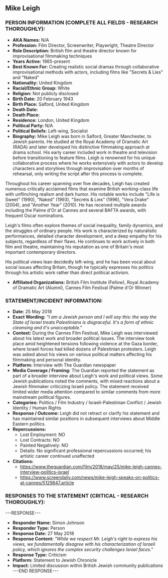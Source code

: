 ## Mike Leigh

### PERSON INFORMATION (COMPLETE ALL FIELDS - RESEARCH THOROUGHLY):

- **AKA Names:** N/A
- **Profession:** Film Director, Screenwriter, Playwright, Theatre Director
- **Role Description:** British film and theatre director known for improvisational filmmaking techniques
- **Years Active:** 1965-present
- **Best Known For:** Creating realistic social dramas through collaborative improvisational methods with actors, including films like "Secrets & Lies" and "Naked"
- **Nationality:** United Kingdom
- **Racial/Ethnic Group:** White
- **Religion:** Not publicly disclosed
- **Birth Date:** 20 February 1943
- **Birth Place:** Salford, United Kingdom
- **Death Date:** 
- **Death Place:** 
- **Residence:** London, United Kingdom
- **Political Party:** N/A
- **Political Beliefs:** Left-wing, Socialist
- **Biography:** Mike Leigh was born in Salford, Greater Manchester, to Jewish parents. He studied at the Royal Academy of Dramatic Art (RADA) and later developed his distinctive filmmaking approach at drama school. His early career included work in theatre and television before transitioning to feature films. Leigh is renowned for his unique collaborative process where he works extensively with actors to develop characters and storylines through improvisation over months of rehearsal, only writing the script after this process is complete.

Throughout his career spanning over five decades, Leigh has created numerous critically acclaimed films that examine British working-class life with unflinching realism and dark humor. His notable works include "Life is Sweet" (1990), "Naked" (1993), "Secrets & Lies" (1996), "Vera Drake" (2004), and "Another Year" (2010). He has received multiple awards including the Palme d'Or at Cannes and several BAFTA awards, with frequent Oscar nominations.

Leigh's films often explore themes of social inequality, family dynamics, and the struggles of ordinary people. His work is characterized by naturalistic performances, detailed character development, and a deep empathy for his subjects, regardless of their flaws. He continues to work actively in both film and theatre, maintaining his reputation as one of Britain's most important contemporary directors.

His political views lean decidedly left-wing, and he has been vocal about social issues affecting Britain, though he typically expresses his politics through his artistic work rather than direct political activism.

- **Affiliated Organizations:** British Film Institute (Fellow), Royal Academy of Dramatic Art (Alumni), Cannes Film Festival (Palme d'Or Winner)

### STATEMENT/INCIDENT INFORMATION:
- **Date:** 25 May 2018
- **Exact Wording:** *"I am a Jewish person and I will say this: the way the State of Israel treats Palestinians is disgraceful. It's a form of ethnic cleansing and it's unacceptable."*
- **Context:** During the Cannes Film Festival, Mike Leigh was interviewed about his latest work and broader political issues. The interview took place amid heightened tensions following violence at the Gaza border, where Israeli forces had killed dozens of Palestinian protesters. Leigh was asked about his views on various political matters affecting his filmmaking and personal identity.
- **Platform:** Interview with The Guardian newspaper
- **Media Coverage / Framing:** The Guardian reported the statement as part of a broader interview about Leigh's work and political views. Some Jewish publications noted the comments, with mixed reactions about a Jewish filmmaker criticizing Israeli policy. The statement received limited wider media attention compared to similar comments from more mainstream political figures.
- **Categories:** Politics / Film Industry / Israeli-Palestinian Conflict / Jewish Identity / Human Rights
- **Response / Outcome:** Leigh did not retract or clarify his statement and has maintained similar positions in subsequent interviews about Middle Eastern politics.
- **Repercussions:**
  - Lost Employment: NO
  - Lost Contracts: NO
  - Painted Negatively: NO
  - Details: No significant professional repercussions occurred; his artistic career continued unaffected
- **Citations:** 
  - https://www.theguardian.com/film/2018/may/25/mike-leigh-cannes-interview-politics-israel
  - https://www.screendaily.com/news/mike-leigh-speaks-on-politics-at-cannes/5129847.article

### RESPONSES TO THE STATEMENT (CRITICAL - RESEARCH THOROUGHLY):

---RESPONSE---
- **Responder Name:** Simon Johnson
- **Responder Type:** Person
- **Response Date:** 27 May 2018
- **Response Content:** *"While we respect Mr. Leigh's right to express his views, we fundamentally disagree with his characterization of Israeli policy, which ignores the complex security challenges Israel faces."*
- **Response Type:** Criticism
- **Platform:** Statement to Jewish Chronicle
- **Impact:** Limited discussion within British Jewish community publications
---END RESPONSE---